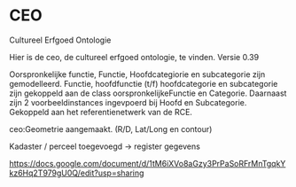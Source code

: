 # CEO
Cultureel Erfgoed Ontologie

Hier is de ceo, de cultureel erfgoed ontologie, te vinden.
Versie 0.39

Oorspronkelijke functie, Functie, Hoofdcategiorie en subcategorie zijn gemodelleerd.
Functie, hoofdfunctie (t/f) hoofdcategorie en subcategorie zijn gekoppeld aan de class oorspronkelijkeFunctie en Categorie.
Daarnaast zijn  2 voorbeeldinstances ingevpoerd bij Hoofd en Subcategorie. Gekoppeld aan het referentienetwerk van de RCE. 

ceo:Geometrie aangemaakt. (R/D, Lat/Long en contour)

Kadaster / perceel toegevoegd -> register gegevens

https://docs.google.com/document/d/1tM6iXVo8aGzy3PrPaSoRFrMnTgqkYkz6Hq2T979gU0Q/edit?usp=sharing
